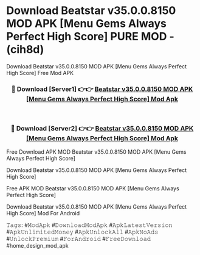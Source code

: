 # Download Beatstar v35.0.0.8150 MOD APK [Menu Gems Always Perfect High Score] PURE MOD - (cih8d)
Download Beatstar v35.0.0.8150 MOD APK [Menu Gems Always Perfect High Score] Free Mod APK

<div align="center">
<h3>🔴 Download [Server1] 👉👉 <a href="https://apk-comot.site?title=Beatstar_v35.0.0.8150_MOD_APK_[Menu_Gems_Always_Perfect_High_Score]">Beatstar v35.0.0.8150 MOD APK [Menu Gems Always Perfect High Score] Mod Apk</a></h3><br>

<h3>🔴 Download [Server2] 👉👉 <a href="https://apk-comot.site?title=Beatstar_v35.0.0.8150_MOD_APK_[Menu_Gems_Always_Perfect_High_Score]">Beatstar v35.0.0.8150 MOD APK [Menu Gems Always Perfect High Score] Mod Apk</a></h3>
</div>


Free Download APK MOD Beatstar v35.0.0.8150 MOD APK [Menu Gems Always Perfect High Score]

Download Beatstar v35.0.0.8150 MOD APK [Menu Gems Always Perfect High Score] 

Free APK MOD Beatstar v35.0.0.8150 MOD APK [Menu Gems Always Perfect High Score] 

Download Beatstar v35.0.0.8150 MOD APK [Menu Gems Always Perfect High Score] Mod For Android

𝚃𝚊𝚐𝚜: #𝙼𝚘𝚍𝙰𝚙𝚔 #𝙳𝚘𝚠𝚗𝚕𝚘𝚊𝚍𝙼𝚘𝚍𝙰𝚙𝚔 #𝙰𝚙𝚔𝙻𝚊𝚝𝚎𝚜𝚝𝚅𝚎𝚛𝚜𝚒𝚘𝚗 #𝙰𝚙𝚔𝚄𝚗𝚕𝚒𝚖𝚒𝚝𝚎𝚍𝙼𝚘𝚗𝚎𝚢 #𝙰𝚙𝚔𝚄𝚗𝚕𝚘𝚌𝚔𝙰𝚕𝚕 #𝙰𝚙𝚔𝙽𝚘𝙰𝚍𝚜 #𝚄𝚗𝚕𝚘𝚌𝚔𝙿𝚛𝚎𝚖𝚒𝚞𝚖 #𝙵𝚘𝚛𝙰𝚗𝚍𝚛𝚘𝚒𝚍 #𝙵𝚛𝚎𝚎𝙳𝚘𝚠𝚗𝚕𝚘𝚊𝚍 #home_design_mod_apk
